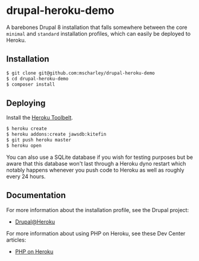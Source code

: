 # drupal-heroku-demo

A barebones Drupal 8 installation that falls somewhere between the core `minimal` and `standard` installation profiles,
which can easily be deployed to Heroku.

## Installation

```sh
$ git clone git@github.com:mscharley/drupal-heroku-demo
$ cd drupal-heroku-demo
$ composer install
```

## Deploying

Install the [Heroku Toolbelt](https://toolbelt.heroku.com/).

```sh
$ heroku create
$ heroku addons:create jawsdb:kitefin
$ git push heroku master
$ heroku open
```

You can also use a SQLite database if you wish for testing purposes but be aware that this database won't last through
a Heroku dyno restart which notably happens whenever you push code to Heroku as well as roughly every 24 hours.

## Documentation

For more information about the installation profile, see the Drupal project:

- [Drupal@Heroku](https://www.drupal.org/sandbox/mscharley/2629336)

For more information about using PHP on Heroku, see these Dev Center articles:

- [PHP on Heroku](https://devcenter.heroku.com/categories/php)
